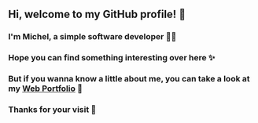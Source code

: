 ## Hi, welcome to my GitHub profile! 👋
### I'm Michel, a simple software developer 👨‍💻
### Hope you can find something interesting over here ✨
### But if you wanna know a little about me, you can take a look at my [Web Portfolio](https://fyecobain.github.io/) 🙂
### Thanks for your visit 🤝

<!--
**FyeCobain/FyeCobain** is a ✨ _special_ ✨ repository because its `README.md` (this file) appears on your GitHub profile.

Here are some ideas to get you started:

- 🔭 I’m currently working on ...
- 🌱 I’m currently learning ...
- 👯 I’m looking to collaborate on ...
- 🤔 I’m looking for help with ...
- 💬 Ask me about ...
- 📫 How to reach me: ...
- 😄 Pronouns: ...
- ⚡ Fun fact: ...
-->
